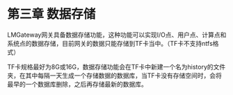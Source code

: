 # 第三章 数据存储

LMGateway网关具备数据存储功能，这种功能可以实现I/O点、用户点、计算点和系统点的数据存储，目前网关的数据只能存储到TF卡当中。（TF卡不支持ntfs格式）

TF卡规格最好为8G或16G，数据存储功能会在TF卡中新建一个名为history的文件夹，在其中每隔一天生成一个存储数据的数据库，当TF卡没有存储空间时，会将最早的一个数据库删除，之后再存储最新的数据库。